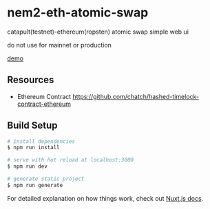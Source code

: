 # nem2-eth-atomic-swap

catapult(testnet)-ethereum(ropsten) atomic swap simple web ui

do not use for mainnet or production

[demo](https://nem2eth.z19.web.core.windows.net)

## Resources

- Ethereum Contract https://github.com/chatch/hashed-timelock-contract-ethereum

## Build Setup

``` bash
# install dependencies
$ npm run install

# serve with hot reload at localhost:3000
$ npm run dev

# generate static project
$ npm run generate
```

For detailed explanation on how things work, check out [Nuxt.js docs](https://nuxtjs.org).

